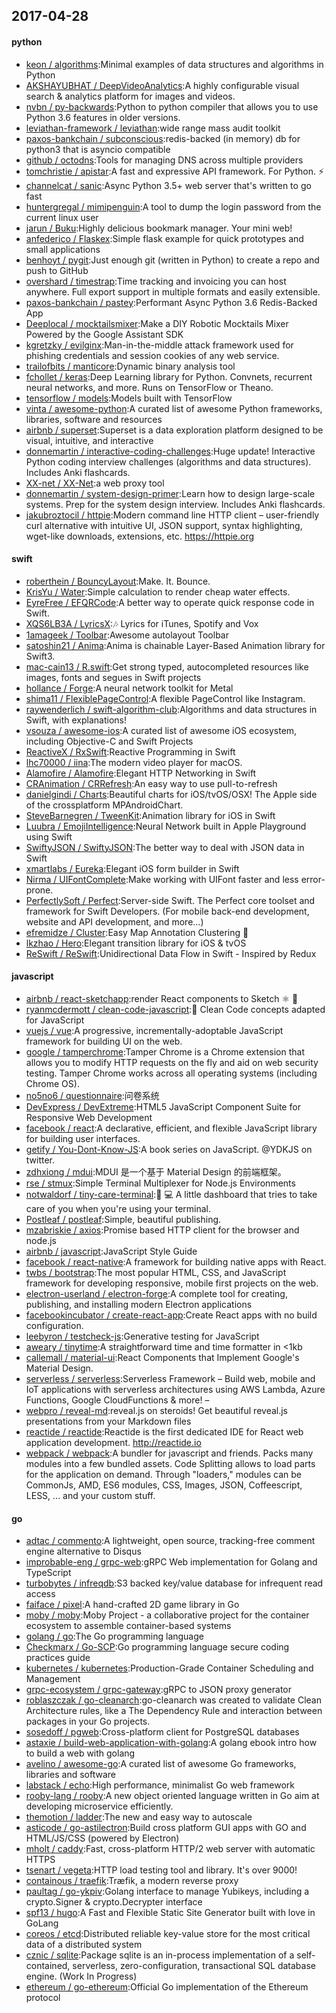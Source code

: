 ## 2017-04-28

#### python
* [keon / algorithms](https://github.com/keon/algorithms):Minimal examples of data structures and algorithms in Python
* [AKSHAYUBHAT / DeepVideoAnalytics](https://github.com/AKSHAYUBHAT/DeepVideoAnalytics):A highly configurable visual search & analytics platform for images and videos.
* [nvbn / py-backwards](https://github.com/nvbn/py-backwards):Python to python compiler that allows you to use Python 3.6 features in older versions.
* [leviathan-framework / leviathan](https://github.com/leviathan-framework/leviathan):wide range mass audit toolkit
* [paxos-bankchain / subconscious](https://github.com/paxos-bankchain/subconscious):redis-backed (in memory) db for python3 that is asyncio compatible
* [github / octodns](https://github.com/github/octodns):Tools for managing DNS across multiple providers
* [tomchristie / apistar](https://github.com/tomchristie/apistar):A fast and expressive API framework. For Python. ⚡️
* [channelcat / sanic](https://github.com/channelcat/sanic):Async Python 3.5+ web server that's written to go fast
* [huntergregal / mimipenguin](https://github.com/huntergregal/mimipenguin):A tool to dump the login password from the current linux user
* [jarun / Buku](https://github.com/jarun/Buku):Highly delicious bookmark manager. Your mini web!
* [anfederico / Flaskex](https://github.com/anfederico/Flaskex):Simple flask example for quick prototypes and small applications
* [benhoyt / pygit](https://github.com/benhoyt/pygit):Just enough git (written in Python) to create a repo and push to GitHub
* [overshard / timestrap](https://github.com/overshard/timestrap):Time tracking and invoicing you can host anywhere. Full export support in multiple formats and easily extensible.
* [paxos-bankchain / pastey](https://github.com/paxos-bankchain/pastey):Performant Async Python 3.6 Redis-Backed App
* [Deeplocal / mocktailsmixer](https://github.com/Deeplocal/mocktailsmixer):Make a DIY Robotic Mocktails Mixer Powered by the Google Assistant SDK
* [kgretzky / evilginx](https://github.com/kgretzky/evilginx):Man-in-the-middle attack framework used for phishing credentials and session cookies of any web service.
* [trailofbits / manticore](https://github.com/trailofbits/manticore):Dynamic binary analysis tool
* [fchollet / keras](https://github.com/fchollet/keras):Deep Learning library for Python. Convnets, recurrent neural networks, and more. Runs on TensorFlow or Theano.
* [tensorflow / models](https://github.com/tensorflow/models):Models built with TensorFlow
* [vinta / awesome-python](https://github.com/vinta/awesome-python):A curated list of awesome Python frameworks, libraries, software and resources
* [airbnb / superset](https://github.com/airbnb/superset):Superset is a data exploration platform designed to be visual, intuitive, and interactive
* [donnemartin / interactive-coding-challenges](https://github.com/donnemartin/interactive-coding-challenges):Huge update! Interactive Python coding interview challenges (algorithms and data structures). Includes Anki flashcards.
* [XX-net / XX-Net](https://github.com/XX-net/XX-Net):a web proxy tool
* [donnemartin / system-design-primer](https://github.com/donnemartin/system-design-primer):Learn how to design large-scale systems. Prep for the system design interview. Includes Anki flashcards.
* [jakubroztocil / httpie](https://github.com/jakubroztocil/httpie):Modern command line HTTP client – user-friendly curl alternative with intuitive UI, JSON support, syntax highlighting, wget-like downloads, extensions, etc. https://httpie.org

#### swift
* [roberthein / BouncyLayout](https://github.com/roberthein/BouncyLayout):Make. It. Bounce.
* [KrisYu / Water](https://github.com/KrisYu/Water):Simple calculation to render cheap water effects.
* [EyreFree / EFQRCode](https://github.com/EyreFree/EFQRCode):A better way to operate quick response code in Swift.
* [XQS6LB3A / LyricsX](https://github.com/XQS6LB3A/LyricsX):🎶 Lyrics for iTunes, Spotify and Vox
* [1amageek / Toolbar](https://github.com/1amageek/Toolbar):Awesome autolayout Toolbar
* [satoshin21 / Anima](https://github.com/satoshin21/Anima):Anima is chainable Layer-Based Animation library for Swift3.
* [mac-cain13 / R.swift](https://github.com/mac-cain13/R.swift):Get strong typed, autocompleted resources like images, fonts and segues in Swift projects
* [hollance / Forge](https://github.com/hollance/Forge):A neural network toolkit for Metal
* [shima11 / FlexiblePageControl](https://github.com/shima11/FlexiblePageControl):A flexible PageControl like Instagram.
* [raywenderlich / swift-algorithm-club](https://github.com/raywenderlich/swift-algorithm-club):Algorithms and data structures in Swift, with explanations!
* [vsouza / awesome-ios](https://github.com/vsouza/awesome-ios):A curated list of awesome iOS ecosystem, including Objective-C and Swift Projects
* [ReactiveX / RxSwift](https://github.com/ReactiveX/RxSwift):Reactive Programming in Swift
* [lhc70000 / iina](https://github.com/lhc70000/iina):The modern video player for macOS.
* [Alamofire / Alamofire](https://github.com/Alamofire/Alamofire):Elegant HTTP Networking in Swift
* [CRAnimation / CRRefresh](https://github.com/CRAnimation/CRRefresh):An easy way to use pull-to-refresh
* [danielgindi / Charts](https://github.com/danielgindi/Charts):Beautiful charts for iOS/tvOS/OSX! The Apple side of the crossplatform MPAndroidChart.
* [SteveBarnegren / TweenKit](https://github.com/SteveBarnegren/TweenKit):Animation library for iOS in Swift
* [Luubra / EmojiIntelligence](https://github.com/Luubra/EmojiIntelligence):Neural Network built in Apple Playground using Swift
* [SwiftyJSON / SwiftyJSON](https://github.com/SwiftyJSON/SwiftyJSON):The better way to deal with JSON data in Swift
* [xmartlabs / Eureka](https://github.com/xmartlabs/Eureka):Elegant iOS form builder in Swift
* [Nirma / UIFontComplete](https://github.com/Nirma/UIFontComplete):Make working with UIFont faster and less error-prone.
* [PerfectlySoft / Perfect](https://github.com/PerfectlySoft/Perfect):Server-side Swift. The Perfect core toolset and framework for Swift Developers. (For mobile back-end development, website and API development, and more…)
* [efremidze / Cluster](https://github.com/efremidze/Cluster):Easy Map Annotation Clustering 📍
* [lkzhao / Hero](https://github.com/lkzhao/Hero):Elegant transition library for iOS & tvOS
* [ReSwift / ReSwift](https://github.com/ReSwift/ReSwift):Unidirectional Data Flow in Swift - Inspired by Redux

#### javascript
* [airbnb / react-sketchapp](https://github.com/airbnb/react-sketchapp):render React components to Sketch ⚛️ 💎
* [ryanmcdermott / clean-code-javascript](https://github.com/ryanmcdermott/clean-code-javascript):🛁 Clean Code concepts adapted for JavaScript
* [vuejs / vue](https://github.com/vuejs/vue):A progressive, incrementally-adoptable JavaScript framework for building UI on the web.
* [google / tamperchrome](https://github.com/google/tamperchrome):Tamper Chrome is a Chrome extension that allows you to modify HTTP requests on the fly and aid on web security testing. Tamper Chrome works across all operating systems (including Chrome OS).
* [no5no6 / questionnaire](https://github.com/no5no6/questionnaire):问卷系统
* [DevExpress / DevExtreme](https://github.com/DevExpress/DevExtreme):HTML5 JavaScript Component Suite for Responsive Web Development
* [facebook / react](https://github.com/facebook/react):A declarative, efficient, and flexible JavaScript library for building user interfaces.
* [getify / You-Dont-Know-JS](https://github.com/getify/You-Dont-Know-JS):A book series on JavaScript. @YDKJS on twitter.
* [zdhxiong / mdui](https://github.com/zdhxiong/mdui):MDUI 是一个基于 Material Design 的前端框架。
* [rse / stmux](https://github.com/rse/stmux):Simple Terminal Multiplexer for Node.js Environments
* [notwaldorf / tiny-care-terminal](https://github.com/notwaldorf/tiny-care-terminal):💖 💻 A little dashboard that tries to take care of you when you're using your terminal.
* [Postleaf / postleaf](https://github.com/Postleaf/postleaf):Simple, beautiful publishing.
* [mzabriskie / axios](https://github.com/mzabriskie/axios):Promise based HTTP client for the browser and node.js
* [airbnb / javascript](https://github.com/airbnb/javascript):JavaScript Style Guide
* [facebook / react-native](https://github.com/facebook/react-native):A framework for building native apps with React.
* [twbs / bootstrap](https://github.com/twbs/bootstrap):The most popular HTML, CSS, and JavaScript framework for developing responsive, mobile first projects on the web.
* [electron-userland / electron-forge](https://github.com/electron-userland/electron-forge):A complete tool for creating, publishing, and installing modern Electron applications
* [facebookincubator / create-react-app](https://github.com/facebookincubator/create-react-app):Create React apps with no build configuration.
* [leebyron / testcheck-js](https://github.com/leebyron/testcheck-js):Generative testing for JavaScript
* [aweary / tinytime](https://github.com/aweary/tinytime):A straightforward time and time formatter in <1kb
* [callemall / material-ui](https://github.com/callemall/material-ui):React Components that Implement Google's Material Design.
* [serverless / serverless](https://github.com/serverless/serverless):Serverless Framework – Build web, mobile and IoT applications with serverless architectures using AWS Lambda, Azure Functions, Google CloudFunctions & more! –
* [webpro / reveal-md](https://github.com/webpro/reveal-md):reveal.js on steroids! Get beautiful reveal.js presentations from your Markdown files
* [reactide / reactide](https://github.com/reactide/reactide):Reactide is the first dedicated IDE for React web application development. http://reactide.io
* [webpack / webpack](https://github.com/webpack/webpack):A bundler for javascript and friends. Packs many modules into a few bundled assets. Code Splitting allows to load parts for the application on demand. Through "loaders," modules can be CommonJs, AMD, ES6 modules, CSS, Images, JSON, Coffeescript, LESS, ... and your custom stuff.

#### go
* [adtac / commento](https://github.com/adtac/commento):A lightweight, open source, tracking-free comment engine alternative to Disqus
* [improbable-eng / grpc-web](https://github.com/improbable-eng/grpc-web):gRPC Web implementation for Golang and TypeScript
* [turbobytes / infreqdb](https://github.com/turbobytes/infreqdb):S3 backed key/value database for infrequent read access
* [faiface / pixel](https://github.com/faiface/pixel):A hand-crafted 2D game library in Go
* [moby / moby](https://github.com/moby/moby):Moby Project - a collaborative project for the container ecosystem to assemble container-based systems
* [golang / go](https://github.com/golang/go):The Go programming language
* [Checkmarx / Go-SCP](https://github.com/Checkmarx/Go-SCP):Go programming language secure coding practices guide
* [kubernetes / kubernetes](https://github.com/kubernetes/kubernetes):Production-Grade Container Scheduling and Management
* [grpc-ecosystem / grpc-gateway](https://github.com/grpc-ecosystem/grpc-gateway):gRPC to JSON proxy generator
* [roblaszczak / go-cleanarch](https://github.com/roblaszczak/go-cleanarch):go-cleanarch was created to validate Clean Architecture rules, like a The Dependency Rule and interaction between packages in your Go projects.
* [sosedoff / pgweb](https://github.com/sosedoff/pgweb):Cross-platform client for PostgreSQL databases
* [astaxie / build-web-application-with-golang](https://github.com/astaxie/build-web-application-with-golang):A golang ebook intro how to build a web with golang
* [avelino / awesome-go](https://github.com/avelino/awesome-go):A curated list of awesome Go frameworks, libraries and software
* [labstack / echo](https://github.com/labstack/echo):High performance, minimalist Go web framework
* [rooby-lang / rooby](https://github.com/rooby-lang/rooby):A new object oriented language written in Go aim at developing microservice efficiently.
* [themotion / ladder](https://github.com/themotion/ladder):The new and easy way to autoscale
* [asticode / go-astilectron](https://github.com/asticode/go-astilectron):Build cross platform GUI apps with GO and HTML/JS/CSS (powered by Electron)
* [mholt / caddy](https://github.com/mholt/caddy):Fast, cross-platform HTTP/2 web server with automatic HTTPS
* [tsenart / vegeta](https://github.com/tsenart/vegeta):HTTP load testing tool and library. It's over 9000!
* [containous / traefik](https://github.com/containous/traefik):Træfik, a modern reverse proxy
* [paultag / go-ykpiv](https://github.com/paultag/go-ykpiv):Golang interface to manage Yubikeys, including a crypto.Signer & crypto.Decrypter interface
* [spf13 / hugo](https://github.com/spf13/hugo):A Fast and Flexible Static Site Generator built with love in GoLang
* [coreos / etcd](https://github.com/coreos/etcd):Distributed reliable key-value store for the most critical data of a distributed system
* [cznic / sqlite](https://github.com/cznic/sqlite):Package sqlite is an in-process implementation of a self-contained, serverless, zero-configuration, transactional SQL database engine. (Work In Progress)
* [ethereum / go-ethereum](https://github.com/ethereum/go-ethereum):Official Go implementation of the Ethereum protocol
